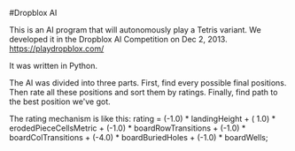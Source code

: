 #Dropblox AI

This is an AI program that will autonomously play a Tetris variant. 
We developed it in the Dropblox AI Competition on Dec 2, 2013.
<https://playdropblox.com/>

It was written in Python.

The AI was divided into three parts.
First, find every possible final positions. Then rate all these positions and sort them by ratings. Finally, find path to the best position we've got.

The rating mechanism is like this: 
rating = (-1.0) * landingHeight + ( 1.0) * erodedPieceCellsMetric + (-1.0) * boardRowTransitions + (-1.0) * boardColTransitions + (-4.0) * boardBuriedHoles + (-1.0) * boardWells;
